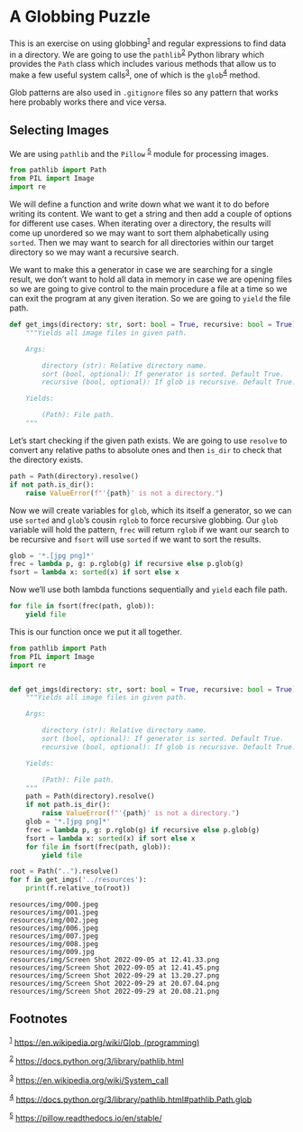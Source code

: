 # A Globbing Puzzle

This is an exercise on using globbing<sup><a id="fnr.1" class="footref" href="#fn.1" role="doc-backlink">1</a></sup> and regular expressions to find data in a directory. We are going to use the `pathlib`<sup><a id="fnr.2" class="footref" href="#fn.2" role="doc-backlink">2</a></sup> Python library which provides the `Path` class which includes various methods that allow us to make a few useful system calls<sup><a id="fnr.3" class="footref" href="#fn.3" role="doc-backlink">3</a></sup>, one of which is the `glob`<sup><a id="fnr.4" class="footref" href="#fn.4" role="doc-backlink">4</a></sup> method.

Glob patterns are also used in `.gitignore` files so any pattern that works here probably works there and vice versa.


## Selecting Images

We are using `pathlib` and the `Pillow` <sup><a id="fnr.5" class="footref" href="#fn.5" role="doc-backlink">5</a></sup> module for processing images.

```python
from pathlib import Path
from PIL import Image
import re
```

We will define a function and write down what we want it to do before writing its content. We want to get a string and then add a couple of options for different use cases. When iterating over a directory, the results will come up unordered so we may want to sort them alphabetically using `sorted`. Then we may want to search for all directories within our target directory so we may want a recursive search.

We want to make this a generator in case we are searching for a single result, we don&rsquo;t want to hold all data in memory in case we are opening files so we are going to give control to the main procedure a file at a time so we can exit the program at any given iteration. So we are going to `yield` the file path.

```python
def get_imgs(directory: str, sort: bool = True, recursive: bool = True):
    """Yields all image files in given path.

    Args:

        directory (str): Relative directory name.
        sort (bool, optional): If generator is sorted. Default True.
        recursive (bool, optional): If glob is recursive. Default True.

    Yields:

        (Path): File path.
    """
```

Let&rsquo;s start checking if the given path exists. We are going to use `resolve` to convert any relative paths to absolute ones and then `is_dir` to check that the directory exists.

```python
path = Path(directory).resolve()
if not path.is_dir():
    raise ValueError(f"'{path}' is not a directory.")
```

Now we will create variables for `glob`, which its itself a generator, so we can use `sorted` and `glob`&rsquo;s cousin `rglob` to force recursive globbing. Our `glob` variable will hold the pattern, `frec` will return `rglob` if we want our search to be recursive and `fsort` will use `sorted` if we want to sort the results.

```python
glob = '*.[jpg png]*'
frec = lambda p, g: p.rglob(g) if recursive else p.glob(g)
fsort = lambda x: sorted(x) if sort else x
```

Now we&rsquo;ll use both lambda functions sequentially and `yield` each file path.

```python
for file in fsort(frec(path, glob)):
    yield file
```

This is our function once we put it all together.

```python
from pathlib import Path
from PIL import Image
import re


def get_imgs(directory: str, sort: bool = True, recursive: bool = True):
    """Yields all image files in given path.

    Args:

        directory (str): Relative directory name.
        sort (bool, optional): If generator is sorted. Default True.
        recursive (bool, optional): If glob is recursive. Default True.

    Yields:

        (Path): File path.
    """
    path = Path(directory).resolve()
    if not path.is_dir():
        raise ValueError(f"'{path}' is not a directory.")
    glob = '*.[jpg png]*'
    frec = lambda p, g: p.rglob(g) if recursive else p.glob(g)
    fsort = lambda x: sorted(x) if sort else x
    for file in fsort(frec(path, glob)):
        yield file

root = Path("..").resolve()
for f in get_imgs('../resources'):
    print(f.relative_to(root))
```

    resources/img/000.jpeg
    resources/img/001.jpeg
    resources/img/002.jpeg
    resources/img/006.jpeg
    resources/img/007.jpeg
    resources/img/008.jpeg
    resources/img/009.jpg
    resources/img/Screen Shot 2022-09-05 at 12.41.33.png
    resources/img/Screen Shot 2022-09-05 at 12.41.45.png
    resources/img/Screen Shot 2022-09-29 at 13.20.27.png
    resources/img/Screen Shot 2022-09-29 at 20.07.04.png
    resources/img/Screen Shot 2022-09-29 at 20.08.21.png

## Footnotes

<sup><a id="fn.1" class="footnum" href="#fnr.1">1</a></sup> <https://en.wikipedia.org/wiki/Glob_(programming)>

<sup><a id="fn.2" class="footnum" href="#fnr.2">2</a></sup> <https://docs.python.org/3/library/pathlib.html>

<sup><a id="fn.3" class="footnum" href="#fnr.3">3</a></sup> <https://en.wikipedia.org/wiki/System_call>

<sup><a id="fn.4" class="footnum" href="#fnr.4">4</a></sup> <https://docs.python.org/3/library/pathlib.html#pathlib.Path.glob>

<sup><a id="fn.5" class="footnum" href="#fnr.5">5</a></sup> <https://pillow.readthedocs.io/en/stable/>
